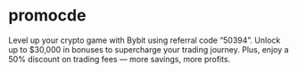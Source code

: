 # promocde
Level up your crypto game with Bybit using referral code “50394”. Unlock up to $30,000 in bonuses to supercharge your trading journey. Plus, enjoy a 50% discount on trading fees — more savings, more profits.
